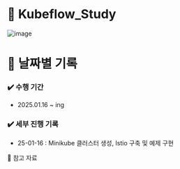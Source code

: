 # 🐳 Kubeflow_Study

![image](https://github.com/user-attachments/assets/5d03e3c4-8a17-4d0a-bf37-c11bb21aa3f1)

# 📅 날짜별 기록<br>

### ✔️ 수행 기간
- 2025.01.16 ~ ing

### ✔️ 세부 진행 기록
- 25-01-16 : Minikube 클러스터 생성, Istio 구축 및 예제 구현

📒 참고 자료<br>
